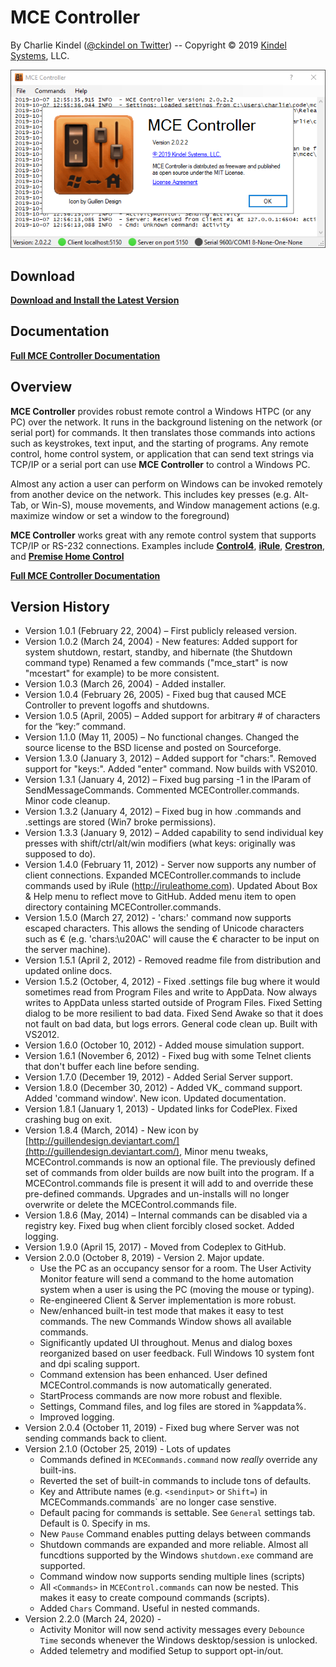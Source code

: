 # MCE Controller

By Charlie Kindel ([@ckindel on Twitter](http://www.twitter.com/ckindel)) -- Copyright © 2019 [Kindel Systems](http://www.kindel.com), LLC.

![MCE Controller](mainwindow.png)

## Download

**[Download and Install the Latest Version](https://github.com/tig/mcec/releases)**

## Documentation

**[Full MCE Controller Documentation](documentation.md)**

## Overview

**MCE Controller** provides robust remote control a Windows HTPC (or any PC) over the network. It runs in the background listening on the network (or serial port) for commands. It then translates those commands into actions such as keystrokes, text input, and the starting of programs. Any remote control, home control system, or application that can send text strings via TCP/IP or a serial port can use **MCE Controller** to control a Windows PC.

Almost any action a user can perform on Windows can be invoked remotely from another device on the network. This includes key presses (e.g. Alt-Tab, or Win-S), mouse movements, and Window management actions (e.g. maximize window or set a window to the foreground)

**MCE Controller** works great with any remote control system that supports TCP/IP or RS-232 connections. Examples include [**Control4**](https://www.control4.com/), [**iRule**](http://www.iruleathome.com/), [**Crestron**](http://www.crestron.com/), and [**Premise Home Control**](http://cocoontech.com/forums/forum/51-premise-home-control/)

**[Full MCE Controller Documentation](documentation.md)**

## Version History

* Version 1.0.1 (February 22, 2004) – First publicly released version.
* Version 1.0.2 (March 24, 2004) - New features: Added support for system shutdown, restart, standby, and hibernate (the Shutdown command type) Renamed a few commands ("mce_start" is now "mcestart" for example) to be more consistent.
* Version 1.0.3 (March 26, 2004) - Added installer.
* Version 1.0.4 (February 26, 2005) - Fixed bug that caused MCE Controller to prevent logoffs and shutdowns.
* Version 1.0.5 (April, 2005) – Added support for arbitrary # of characters for the “key:” command.
* Version 1.1.0 (May 11, 2005) – No functional changes. Changed the source license to the BSD license and posted on Sourceforge.
* Version 1.3.0 (January 3, 2012) – Added support for "chars:". Removed support for "keys:". Added "enter" command. Now builds with VS2010.
* Version 1.3.1 (January 4, 2012) – Fixed bug parsing -1 in the lParam of SendMessageCommands. Commented MCEController.commands. Minor code cleanup.
* Version 1.3.2 (January 4, 2012) – Fixed bug in how .commands and .settings are stored (Win7 broke permissions).
* Version 1.3.3 (January 9, 2012) – Added capability to send individual key presses with shift/ctrl/alt/win modifiers (what keys: originally was supposed to do).
* Version 1.4.0 (February 11, 2012) - Server now supports any number of client connections. Expanded MCEController.commands to include commands used by iRule (http://iruleathome.com). Updated About Box & Help menu to reflect move to GitHub. Added menu item to open directory containing MCEController.commands.
* Version 1.5.0 (March 27, 2012) - 'chars:' command now supports escaped characters. This allows the sending of Unicode characters such as € (e.g. 'chars:\u20AC' will cause the € character to be input on the server machine).
* Version 1.5.1 (April 2, 2012) - Removed readme file from distribution and updated online docs.
* Version 1.5.2 (October, 4, 2012) - Fixed .settings file bug where it would sometimes read from Program Files and write to AppData. Now always writes to AppData unless started outside of Program Files. Fixed Setting dialog to be more resilient to bad data. Fixed Send Awake so that it does not fault on bad data, but logs errors. General code clean up. Built with VS2012.
* Version 1.6.0 (October 10, 2012) - Added mouse simulation support.
* Version 1.6.1 (November 6, 2012) - Fixed bug with some Telnet clients that don't buffer each line before sending.
* Version 1.7.0 (December 19, 2012) - Added Serial Server support.
* Version 1.8.0 (December 30, 2012) - Added VK_ command support. Added 'command window'. New icon. Updated documentation.
* Version 1.8.1 (January 1, 2013) - Updated links for CodePlex. Fixed crashing bug on exit.
* Version 1.8.4 (March, 2014) - New icon by [http://guillendesign.deviantart.com/](http://guillendesign.deviantart.com/), Minor menu tweaks, MCEControl.commands is now an optional file. The previously defined set of commands from older builds are now built into the program. If a MCEControl.commands file is present it will add to and override these pre-defined commands. Upgrades and un-installs will no longer overwrite or delete the MCEControl.commands file.
* Version 1.8.6 (May, 2014) – Internal commands can be disabled via a registry key. Fixed bug when client forcibly closed socket. Added logging.
* Version 1.9.0 (April 15, 2017) - Moved from Codeplex to GitHub.
* Version 2.0.0 (October 8, 2019) - Version 2. Major update.
  * Use the PC as an occupancy sensor for a room. The User Activity Monitor feature will send a command to the home automation system when a user is using the PC (moving the mouse or typing).
  * Re-engineered Client & Server implementation is more robust.
  * New/enhanced built-in test mode that makes it easy to test commands. The new Commands Window shows all available commands.
  * Significantly updated UI throughout. Menus and dialog boxes reorganized based on user feedback. Full Windows 10 system font and dpi scaling support.
  * Command extension has been enhanced. User defined MCEControl.commands is now automatically generated.
  * StartProcess commands are now more robust and flexible.
  * Settings, Command files, and log files are stored in %appdata%.
  * Improved logging.
* Version 2.0.4 (October 11, 2019) - Fixed bug where Server was not sending commands back to client.
* Version 2.1.0 (October 25, 2019) - Lots of updates
  * Commands defined in `MCECommands.command` now *really* override any built-ins. 
  * Reverted the set of built-in commands to include tons of defaults.
  * Key and Attribute names (e.g. `<sendinput>` or `Shift=`) in MCECommands.commands` are no longer case senstive.
  * Default pacing for commands is settable. See `General` settings tab. Default is 0. Specify in ms.
  * New `Pause` Command enables putting delays between commands
  * Shutdown commands are expanded and more reliable. Almost all funcdtions supported by the Windows `shutdown.exe` command are supported.
  * Command window now supports sending multiple lines (scripts)
  * All `<Commands>` in `MCEControl.commands` can now be nested. This makes it easy to create compound commands (scripts).
  * Added `Chars` Command. Useful in nested commands.
* Version 2.2.0 (March 24, 2020) - 
  * Activity Monitor will now send activity messages every `Debounce Time` seconds whenever the Windows desktop/session is unlocked.
  * Added telemetry and modified Setup to support opt-in/out. 
